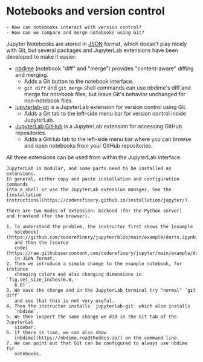 # Notebooks and version control

```{questions}
- How can notebooks interact with version control?
- How can we compare and merge notebooks using Git?
```

Jupyter Notebooks are stored in [JSON](https://en.wikipedia.org/wiki/JSON) format, which doesn't play nicely
with Git, but several packages and JupyterLab extensions have been developed
to make it easier:

- [nbdime](http://nbdime.readthedocs.io/) (notebook "diff" and "merge") provides
  "content-aware" diffing and merging.
  - Adds a Git button to the notebook interface.
  - `git diff` and `git merge` shell commands can use nbdime's diff
    and merge for notebook files, but leave Git's behavior unchanged
    for non-notebook files.
- [jupyterlab-git](https://github.com/jupyterlab/jupyterlab-git)
  is a JupyterLab extension for version control using Git.
  - Adds a Git tab to the left-side menu bar for version control inside JupyterLab.
- [JupyterLab GitHub](https://www.npmjs.com/package/@jupyterlab/github)
  is a JupyterLab extension for accessing GitHub repositories.
  - Adds a GitHub tab to the left-side menu bar where you can browse
    and open notebooks from your GitHub repositories.

All three extensions can be used from within the JupyterLab interface.

```{discussion} Installing extensions: Is the git interface not showing up?
JupyterLab is modular, and some parts need to be installed as extensions.
In general, either copy and paste installation and configuration commands
into a shell or use the JupyterLab extension manager. See the [installation
instructions](https://coderefinery.github.io/installation/jupyter/).

There are two modes of extension: backend (for the Python server)
and frontend (for the browser).
```

```{challenge} Instructor demonstrates nbdime
1. To understand the problem, the instructor first shows the [example
   notebook](https://github.com/coderefinery/jupyter/blob/main/example/darts.ipynb)
   and then the [source
   code](https://raw.githubusercontent.com/coderefinery/jupyter/main/example/darts.ipynb)
   in JSON format.
2. Then we introduce a simple change to the example notebook, for instance
   changing colors and also changing dimensions in `fig.set_size_inches(6.0,
   6.0)`.
3. We save the change and in the JupyterLab terminal try "normal" `git diff`
   and see that this is not very useful.
4. Then the instructor installs `jupyterlab-git` which also installs
   `nbdime`.
5. We then inspect the same change we did in the Git tab of the JupyterLab
   sidebar.
6. If there is time, we can also show
   [nbdime](https://nbdime.readthedocs.io/) on the command line.
7. We can point out that Git can be configured to always use nbdime for
   notebooks.
```
